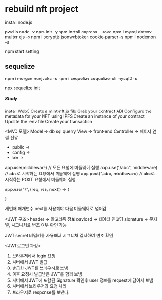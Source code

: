 # rebuild nft project

install node.js

pwd
ls
node -v
npm init -y
npm install express --save
npm i mysql dotenv multer ejs -s
npm i bcryptjs jsonwebtoken cookie-parser -s
npm i nodemon -s

npm start setting

## sequelize

npm i morgan nunjucks -s
npm i sequelize sequelize-cli mysql2 -s

npx sequelize init

##### Study

<How to mint NFT>
install Web3
Create a mint-nft.js file
Grab your contract ABI
Configure the metadata for your NFT using IPFS
Create an instance of your contract
Update the .env file
Create your transaction

<MVC 모델>
Model -> db sql querry
View -> front-end
Controller -> 페이지 연결 전달

- public ->
- config ->
- bin ->

<middleware>
app.use(middleware) // 모든 요청에 미들웨어 실행
app.use("/abc", middleware) // abc로 시작하는 요청에서 미들웨어 실행
app.post("/abc, middleware) // abc로 시작하는 POST 요청에서 미들웨어 실행

app.use("/", (req, res, next)) => {

}

세번째 매개변수 next를 사용해야 다음 미들웨어로 넘어감

<JWT 구조>
header -> 알고리즘 정보
payload -> 데이터 인코딩
signature -> 문자열, 시그니처로 변조 여부 확인 가능

JWT secret 비밀키를 사용해서 시그니처 검사하여 변조 확인

<JWT로그인 과정>

1. 브라우저에서 login 요청
2. 서버에서 JWT 발급
3. 발급한 JWT를 브라우저로 보냄
4. 이후 요청시 발급받은 JWT를 함께 보냄
5. 서버에서 JWT에 포함된 Signature 확인후 user 정보를 request에 담아서 보냄
6. 서버에서 브라우저의 요청 처리
7. 브라우저로 response를 보낸다.
